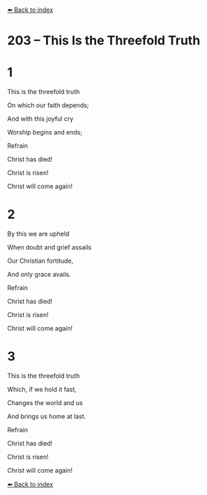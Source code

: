 [⬅️ Back to index](../README.md)

# 203 – This Is the Threefold Truth





# 1

This is the threefold truth

On which our faith depends;

And with this joyful cry

Worship begins and ends;



Refrain

Christ has died!

Christ is risen!

Christ will come again!



# 2

By this we are upheld

When doubt and grief assails

Our Christian fortitude,

And only grace avails.



Refrain

Christ has died!

Christ is risen!

Christ will come again!



# 3

This is the threefold truth

Which, if we hold it fast,

Changes the world and us

And brings us home at last.



Refrain

Christ has died!

Christ is risen!

Christ will come again!

[⬅️ Back to index](../README.md)
